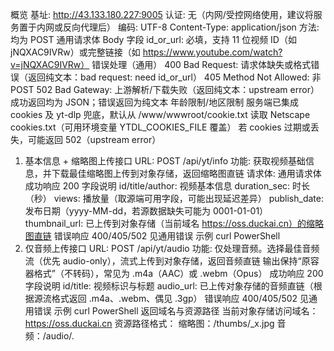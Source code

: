 概览
基址: http://43.133.180.227:9005
认证: 无（内网/受控网络使用，建议将服务置于内网或反向代理后）
编码: UTF-8
Content-Type: application/json
方法: 均为 POST
通用请求体
Body
字段
id_or_url: 必填，支持 11 位视频 ID（如 jNQXAC9IVRw）或完整链接（如 https://www.youtube.com/watch?v=jNQXAC9IVRw）
错误处理（通用）
400 Bad Request: 请求体缺失或格式错误（返回纯文本：bad request: need id_or_url）
405 Method Not Allowed: 非 POST
502 Bad Gateway: 上游解析/下载失败（返回纯文本：upstream error）
成功返回均为 JSON；错误返回为纯文本
年龄限制/地区限制
服务端已集成 cookies 及 yt-dlp 兜底，默认从 /www/wwwroot/cookie.txt 读取 Netscape cookies.txt（可用环境变量 YTDL_COOKIES_FILE 覆盖）
若 cookies 过期或丢失，可能返回 502（upstream error）
1) 基本信息 + 缩略图上传接口
URL: POST /api/yt/info
功能: 获取视频基础信息，并下载最佳缩略图上传到对象存储，返回缩略图直链
请求体: 通用请求体
成功响应 200
字段说明
id/title/author: 视频基本信息
duration_sec: 时长（秒）
views: 播放量（取源端可用字段，可能出现延迟差异）
publish_date: 发布日期（yyyy-MM-dd，若源数据缺失可能为 0001-01-01）
thumbnail_url: 已上传到对象存储（当前域名 https://oss.duckai.cn）的缩略图直链
错误响应
400/405/502 见通用错误
示例
curl
PowerShell
2) 仅音频上传接口
URL: POST /api/yt/audio
功能: 仅处理音频。选择最佳音频流（优先 audio-only），流式上传到对象存储，返回音频直链
输出保持“原容器格式”（不转码），常见为 .m4a（AAC）或 .webm（Opus）
成功响应 200
字段说明
id/title: 视频标识与标题
audio_url: 已上传对象存储的音频直链（根据源流格式返回 .m4a、.webm、偶见 .3gp）
错误响应
400/405/502 见通用错误
示例
curl
PowerShell
返回域名与资源路径
当前对象存储访问域名：https://oss.duckai.cn
资源路径格式：
缩略图：/thumbs/<videoId>_<width>x<height>.jpg
音频：/audio/<videoId>.<ext>